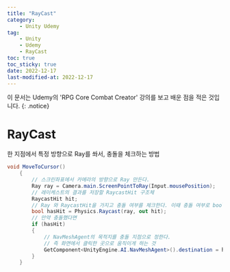 ```yaml
---
title: "RayCast"
category:
    - Unity Udemy
tag:
    - Unity
    - Udemy
    - RayCast
toc: true
toc_sticky: true
date: 2022-12-17
last-modified-at: 2022-12-17
---
```

이 문서는 Udemy의  'RPG Core Combat Creator' 강의를 보고 배운 점을 적은 것입니다.
{: .notice}

# RayCast
한 지점에서 특정 방향으로 Ray를 쏴서, 충돌을 체크하는 방법

```c#
void MoveToCursor()
    {
        // 스크린좌표에서 카메라의 방향으로 Ray 만든다.
        Ray ray = Camera.main.ScreenPointToRay(Input.mousePosition);
        // 레이케스트의 결과를 저장할 RaycastHit 구조체
        RaycastHit hit;
        // Ray 와 RaycastHit을 가지고 충돌 여부를 체크한다. 이때 충돌 여부로 bool 값을 반환함. 또한, RaycastHit은 out 키워드를 적어줘야한다.
        bool hasHit = Physics.Raycast(ray, out hit);
        // 만약 충돌했다면
        if (hasHit)
        {
            // NavMeshAgent의 목적지를 충돌 지점으로 정한다.
            // 즉 화면에서 클릭한 곳으로 움직이게 하는 것
            GetComponent<UnityEngine.AI.NavMeshAgent>().destination = hit.point;
        }
    }
```
## 